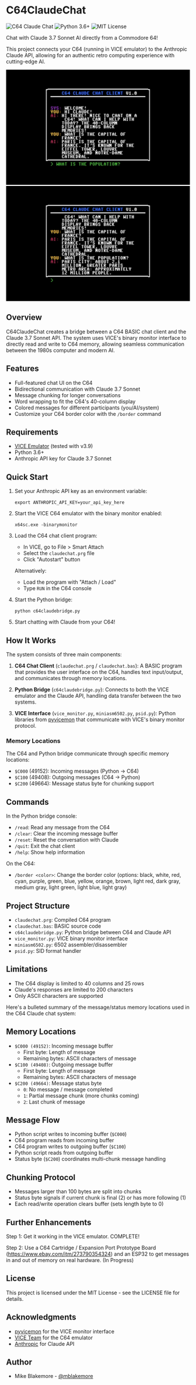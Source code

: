 # C64ClaudeChat

![C64 Claude Chat](https://img.shields.io/badge/C64-Claude%20Chat-blue)
![Python 3.6+](https://img.shields.io/badge/Python-3.6%2B-green)
![MIT License](https://img.shields.io/badge/License-MIT-yellow)

Chat with Claude 3.7 Sonnet AI directly from a Commodore 64!

This project connects your C64 (running in VICE emulator) to the Anthropic Claude API, allowing for an authentic retro computing experience with cutting-edge AI.

![ClaudeChat](images/claudechat1.png)
![ClaudeChat](images/claudechat2.png)

## Overview

C64ClaudeChat creates a bridge between a C64 BASIC chat client and the Claude 3.7 Sonnet API. The system uses VICE's binary monitor interface to directly read and write to C64 memory, allowing seamless communication between the 1980s computer and modern AI.

## Features

- Full-featured chat UI on the C64
- Bidirectional communication with Claude 3.7 Sonnet
- Message chunking for longer conversations
- Word wrapping to fit the C64's 40-column display
- Colored messages for different participants (you/AI/system)
- Customize your C64 border color with the `/border` command

## Requirements

- [VICE Emulator](https://vice-emu.sourceforge.io/) (tested with v3.9)
- Python 3.6+
- Anthropic API key for Claude 3.7 Sonnet

## Quick Start

1. Set your Anthropic API key as an environment variable:
   ```
   export ANTHROPIC_API_KEY=your_api_key_here
   ```

2. Start the VICE C64 emulator with the binary monitor enabled:
   ```
   x64sc.exe -binarymonitor
   ```

3. Load the C64 chat client program:
   - In VICE, go to File > Smart Attach
   - Select the `claudechat.prg` file 
   - Click "Autostart" button
   
   Alternatively:
   - Load the program with "Attach / Load"
   - Type `RUN` in the C64 console

4. Start the Python bridge:
   ```
   python c64claudebridge.py
   ```

5. Start chatting with Claude from your C64!

## How It Works

The system consists of three main components:

1. **C64 Chat Client** (`claudechat.prg` / `claudechat.bas`): A BASIC program that provides the user interface on the C64, handles text input/output, and communicates through memory locations.

2. **Python Bridge** (`c64claudebridge.py`): Connects to both the VICE emulator and the Claude API, handling data transfer between the two systems.

3. **VICE Interface** (`vice_monitor.py`, `miniasm6502.py`, `psid.py`): Python libraries from [pyvicemon](https://github.com/Galfodo/pyvicemon) that communicate with VICE's binary monitor protocol.

### Memory Locations

The C64 and Python bridge communicate through specific memory locations:
- `$C000` (49152): Incoming messages (Python → C64)
- `$C100` (49408): Outgoing messages (C64 → Python)
- `$C200` (49664): Message status byte for chunking support

## Commands

In the Python bridge console:
- `/read`: Read any message from the C64
- `/clear`: Clear the incoming message buffer
- `/reset`: Reset the conversation with Claude
- `/quit`: Exit the chat client
- `/help`: Show help information

On the C64:
- `/border <color>`: Change the border color (options: black, white, red, cyan, purple, green, blue, yellow, orange, brown, light red, dark gray, medium gray, light green, light blue, light gray)

## Project Structure

- `claudechat.prg`: Compiled C64 program
- `claudechat.bas`: BASIC source code
- `c64claudebridge.py`: Python bridge between C64 and Claude API
- `vice_monitor.py`: VICE binary monitor interface
- `miniasm6502.py`: 6502 assembler/disassembler
- `psid.py`: SID format handler

## Limitations

- The C64 display is limited to 40 columns and 25 rows
- Claude's responses are limited to 200 characters
- Only ASCII characters are supported

Here's a bulleted summary of the message/status memory locations used in the C64 Claude chat system:

## Memory Locations

  - `$C000 (49152)`: Incoming message buffer 
    - First byte: Length of message
    - Remaining bytes: ASCII characters of message
  - `$C100 (49408)`: Outgoing message buffer
    - First byte: Length of message
    - Remaining bytes: ASCII characters of message
  - `$C200 (49664)`: Message status byte
    - `0`: No message / message completed
    - `1`: Partial message chunk (more chunks coming)
    - `2`: Last chunk of message

## Message Flow
  - Python script writes to incoming buffer (`$C000`)
  - C64 program reads from incoming buffer
  - C64 program writes to outgoing buffer (`$C100`)
  - Python script reads from outgoing buffer
  - Status byte (`$C200`) coordinates multi-chunk message handling

## Chunking Protocol
  - Messages larger than 100 bytes are split into chunks
  - Status byte signals if current chunk is final (2) or has more following (1)
  - Each read/write operation clears buffer (sets length byte to 0)
  
## Further Enhancements

Step 1: Get it working in the VICE emulator. COMPLETE!

Step 2: Use a C64 Cartridge / Expansion Port Prototype Board (https://www.ebay.com/itm/273790354324) and an ESP32 to get messages in and out of memory on real hardware. (In Progress)

## License

This project is licensed under the MIT License - see the LICENSE file for details.

## Acknowledgments

- [pyvicemon](https://github.com/Galfodo/pyvicemon) for the VICE monitor interface
- [VICE Team](https://vice-emu.sourceforge.io/) for the C64 emulator
- [Anthropic](https://anthropic.com/) for Claude API

## Author

- Mike Blakemore - [@mblakemore](https://github.com/mblakemore)
